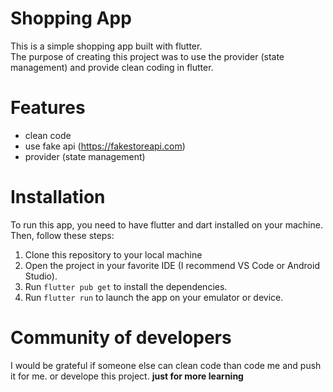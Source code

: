 # Shopping App

This is a simple shopping app built with flutter.<br /> The purpose of creating this project was to use the provider (state management) and provide clean coding in flutter.

# Features

- clean code
- use fake api (https://fakestoreapi.com)
- provider (state management)

# Installation

To run this app, you need to have flutter and dart installed on your machine. Then, follow these steps:
1. Clone this repository to your local machine
2. Open the project in your favorite IDE (I recommend VS Code or Android Studio).
3. Run `flutter pub get` to install the dependencies.
4. Run `flutter run` to launch the app on your emulator or device.

#  Community of developers

I would be grateful if someone else can clean code than code me and push it for me. or develope this project. **just for more learning**
